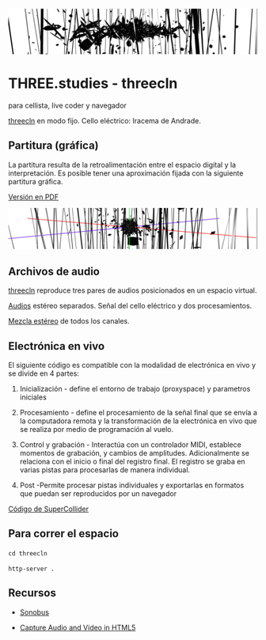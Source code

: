 ![th](https://github.com/EmilioOcelotl/THREE.studies/blob/main/threecln/img/bannerPrincipal.png)

# THREE.studies - threecln

para cellista, live coder y navegador

[threecln](http://threecln.piranhalab.cc) en modo fijo. Cello eléctrico: Iracema de Andrade.

## Partitura (gráfica)

La partitura resulta de la retroalimentación entre el espacio digital y la interpretación. Es posible tener una aproximación fijada con la siguiente partitura gráfica. 

[Versión en PDF](https://github.com/EmilioOcelotl/THREE.studies/blob/main/threecln/pdf/final.pdf)

![th](https://github.com/EmilioOcelotl/THREE.studies/blob/main/threecln/img/08.png)

## Archivos de audio

[threecln](http://threecln.piranhalab.cc) reproduce tres pares de audios posicionados en un espacio virtual. 

[Audios](https://github.com/EmilioOcelotl/THREE.studies/tree/main/threecln/sounds) estéreo separados. Señal del cello eléctrico y dos procesamientos. 

[Mezcla estéreo](https://github.com/EmilioOcelotl/THREE.studies/tree/main/threecln/sounds/threeclnStereo.ogg) de todos los canales.

## Electrónica en vivo

El siguiente código es compatible con la modalidad de electrónica en vivo y se divide en 4 partes: 

1. Inicialización - define el entorno de trabajo (proxyspace)  y parametros iniciales

2. Procesamiento - define el procesamiento de la señal final que se envía a la computadora remota y la transformación de la electrónica en vivo que se realiza por medio de programación al vuelo. 

3. Control y grabación - Interactúa con un controlador MIDI, establece momentos de grabación, y cambios de amplitudes. Adicionalmente se relaciona con el inicio o final del registro final. El registro se graba en varias pistas para procesarlas de manera individual. 

4. Post -Permite procesar pistas individuales y exportarlas en formatos que puedan ser reproducidos por un navegador 

[Código de SuperCollider](https://github.com/EmilioOcelotl/THREE.studies/blob/main/threecln/sc/musicaUNAM.scd)

## Para correr el espacio

`cd threecln`

`http-server .`

## Recursos

- [Sonobus](https://sonobus.net/)

- [Capture Audio and Video in HTML5](https://www.html5rocks.com/en/tutorials/getusermedia/intro/)